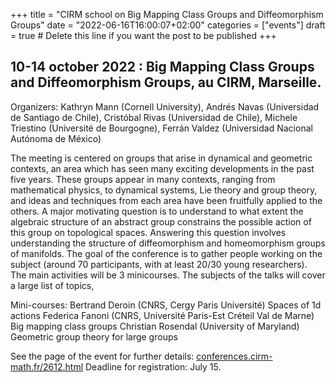 +++
title = "CIRM school on Big Mapping Class Groups and Diffeomorphism Groups"
date = "2022-06-16T16:00:07+02:00"
categories = ["events"]
draft = true # Delete this line if you want the post to be published
+++

## 10-14 october 2022 : Big Mapping Class Groups and Diffeomorphism Groups, au CIRM, Marseille.

Organizers: Kathryn Mann (Cornell University), Andrés Navas (Universidad de Santiago de Chile), Cristóbal Rivas (Universidad de Chile), Michele Triestino (Université de Bourgogne), Ferrán Valdez (Universidad Nacional Autónoma de México)

The meeting is centered on groups that arise in dynamical and geometric contexts, an area which has seen many exciting developments in the past five years. These groups appear in many contexts, ranging from mathematical physics, to dynamical systems, Lie theory and group theory, and ideas and techniques from each area have been fruitfully applied to the others. A major motivating question is to understand to what extent the algebraic structure of an abstract group constrains the possible action of this group on topological spaces. Answering this question involves understanding the structure of diffeomorphism and homeomorphism groups of manifolds. The goal of the conference is to gather people working on the subject (around 70 participants, with at least 20/30 young researchers). The main activities will be 3 minicourses. The subjects of the talks will cover a large list of topics,

Mini-courses:
Bertrand Deroin (CNRS, Cergy Paris Université)   Spaces of 1d actions
Federica Fanoni (CNRS, Université Paris-Est Créteil Val de Marne)   Big mapping class groups
Christian Rosendal (University of Maryland)   Geometric group theory for large groups

See the page of the event for further details: [conferences.cirm-math.fr/2612.html](https://conferences.cirm-math.fr/2612.html)
Deadline for registration: July 15.

